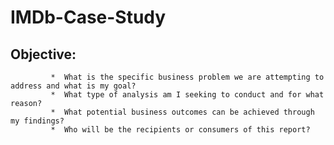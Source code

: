 # **IMDb-Case-Study**

## Objective: 
             *  What is the specific business problem we are attempting to address and what is my goal? 
             *  What type of analysis am I seeking to conduct and for what reason?
             *  What potential business outcomes can be achieved through my findings?
             *  Who will be the recipients or consumers of this report?

